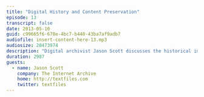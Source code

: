 ```yaml
---
title: "Digital History and Content Preservation"
episode: 13
transcript: false
date: 2013-05-10
guid: c99665f6-678e-4bc7-b440-43ba7af9adb7
audiofile: insert-content-here-13.mp3
audiosize: 20473974
description: "Digital archivist Jason Scott discusses the historical importance of the web, and the utility of large hard drives."
duration: 2987
guests: 
  - name: Jason Scott
    company: The Internet Archive
    home: http://textfiles.com
    twitter: textfiles
---
```

